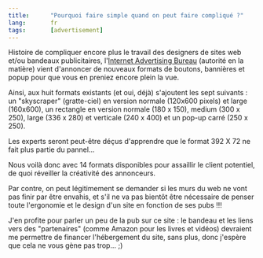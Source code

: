 ```yaml
---
title:      "Pourquoi faire simple quand on peut faire compliqué ?"
lang:       fr
tags:       [advertisement]
---
```



Histoire de compliquer encore plus le travail des designers de sites web et/ou bandeaux publicitaires, l'[Internet Advertising Bureau](http://www.iab.net/) (autorité en la matière) vient d'annoncer de nouveaux formats de boutons, bannières et popup pour que vous en preniez encore plein la vue.

Ainsi, aux huit formats existants (et oui, déjà) s'ajoutent les sept suivants : un "skyscraper" (gratte-ciel) en version normale (120x600 pixels) et large (160x600), un rectangle en version normale (180 x 150), medium (300 x 250), large (336 x 280) et verticale (240 x 400) et un pop-up carré (250 x 250).

Les experts seront peut-être déçus d'apprendre que le format 392 X 72 ne fait plus partie du pannel…

Nous voilà donc avec 14 formats disponibles pour assaillir le client potentiel, de quoi réveiller la créativité des annonceurs.

Par contre, on peut légitimement se demander si les murs du web ne vont pas finir par être envahis, et s'il ne va pas bientôt être nécessaire de penser toute l'ergonomie et le design d'un site en fonction de ses pubs !!!

J'en profite pour parler un peu de la pub sur ce site : le bandeau et les liens vers des "partenaires" (comme Amazon pour les livres et vidéos) devraient me permettre de financer l'hébergement du site, sans plus, donc j'espère que cela ne vous gène pas trop… ;)
